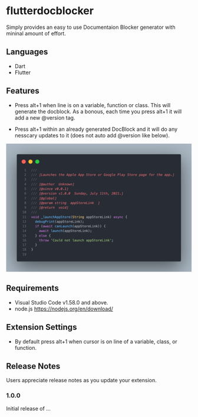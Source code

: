 # flutterdocblocker

Simply provides an easy to use Documentaion Blocker generator with mininal amount of effort.

## Languages

+ Dart
+ Flutter

## Features

+ Press alt+1 when line is on a variable, function or class. This will generate the docblock. As a bonous, each time you press alt+1 it will add a new @version tag.

+ Press alt+1 within an already generated DocBlock and it will do any nesscary updates to it (does not auto add @version like below).
 <img alt="Logo" width=1000 src="./code.png">

<!-- > Tip: Many popular extensions utilize animations. This is an excellent way to show off your extension! We recommend short, focused animations that are easy to follow. -->

## Requirements

+ Visual Studio Code v1.58.0 and above.
+ node.js <https://nodejs.org/en/download/>

## Extension Settings

+ By default press alt+1 when cursor is on line of a variable, class, or function.

## Release Notes

Users appreciate release notes as you update your extension.

### 1.0.0

Initial release of ...
